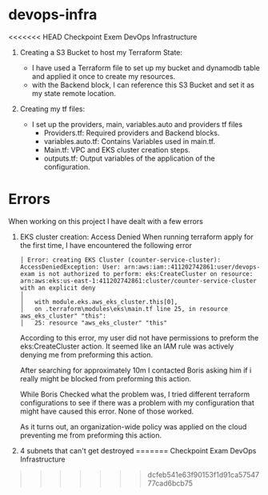 # devops-infra
<<<<<<< HEAD
Checkpoint Exem DevOps Infrastructure

1. Creating a S3 Bucket to host my Terraform State:
    - I have used a Terraform file to set up my bucket and dynamodb table and applied it once to create my resources.
    - with the Backend block, I can reference this S3 Bucket and set it as my state remote location.

2. Creating my tf files:
    - I set up the providers, main, variables.auto and providers tf files
        - Providers.tf:  Required providers and Backend blocks.
        - variables.auto.tf: Contains Variables used in main.tf.
        - Main.tf: VPC and EKS cluster creation steps.
        - outputs.tf: Output variables of the application of the configuration.

# Errors
When working on this project I have dealt with a few errors

1. EKS cluster creation: Access Denied
    When running terraform apply for the first time, I have encountered the following error
    ```
    │ Error: creating EKS Cluster (counter-service-cluster): AccessDeniedException: User: arn:aws:iam::411202742861:user/devops-exam is not authorized to perform: eks:CreateCluster on resource: arn:aws:eks:us-east-1:411202742861:cluster/counter-service-cluster with an explicit deny
    │
    │   with module.eks.aws_eks_cluster.this[0],
    │   on .terraform\modules\eks\main.tf line 25, in resource aws_eks_cluster" "this":
    │   25: resource "aws_eks_cluster" "this"
    ```
    According to this error, my user did not have permissions to preform the eks:CreateCluster action. It seemed like an IAM rule was actively denying me from preforming this action.
    
    After searching for approximately 10m I contacted Boris asking him if i really might be blocked from preforming this action.
    
    While Boris Checked what the problem was, I tried different terraform configurations to see if there was a problem with my configuration that might have caused this error.
    None of those worked.

    As it turns out, an organization-wide policy was applied on the cloud preventing me from preforming this action.

2. 4 subnets that can't get destroyed
=======
Checkpoint Exam DevOps Infrastructure
>>>>>>> dcfeb541e63f90153f1d91ca5754777cad6bcb75
